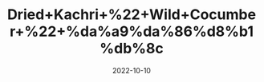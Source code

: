 ---
title: 'Dried+Kachri+%22+Wild+Cocumber+%22+%da%a9%da%86%d8%b1%db%8c'
date: '2022-10-10' 
metatag: '' 
inventory: '0' 
draft: false 
# meta description 
shortDescripton: 'Its+regular+use+of+the+powder+is+said+to+cure+minor+skin+issues+like+boils%2c+lice%2c+itching.'
description: 'Herb'
longdescription: ''
featured: True
# product Price
price: '80.0'
# Product Short Description
shortDescription: 'Its+regular+use+of+the+powder+is+said+to+cure+minor+skin+issues+like+boils%2c+lice%2c+itching.'
productID: '2C1D7E17-F623-ED11-9968-005056B3A416'
type: 'products'
category: 'Herb' 
thumnailproduct: 'https://eraconnect.blob.core.windows.net/product-images/aminsaddiquidawakhana/2C1D7E17-F623-ED11-9968-005056B3A416.webp' 
images:
  - image: 'https://eraconnect.blob.core.windows.net/product-images/aminsaddiquidawakhana/2C1D7E17-F623-ED11-9968-005056B3A416.webp'  
Variants:
---